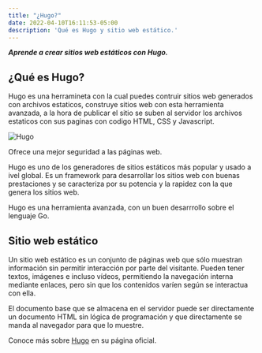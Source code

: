```yaml
---
title: "¿Hugo?"
date: 2022-04-10T16:11:53-05:00
description: 'Qué es Hugo y sitio web estático.'
---
```


***Aprende a crear sitios web estáticos con Hugo.***

## ¿Qué es Hugo?

Hugo es una herramineta con la cual puedes contruir sitios web generados con archivos estaticos, construye sitios web con esta herramienta avanzada, a la hora de publicar el sitio se suben al servidor los archivos estaticos con sus paginas con codigo HTML, CSS y Javascript.

![Hugo](https://d33wubrfki0l68.cloudfront.net/c38c7334cc3f23585738e40334284fddcaf03d5e/2e17c/images/hugo-logo-wide.svg)

Ofrece una mejor seguridad a las páginas web.

Hugo es uno de los generadores de sitios estáticos más popular y usado a ivel global. Es un framework para desarrollar los sitios web con buenas prestaciones y se caracteriza por su potencia y la rapidez con la que genera los sitios web.

Hugo es una herramienta avanzada, con un buen desarrrollo sobre el lenguaje Go.

## Sitio web estático

Un sitio web estático es un conjunto de páginas web que sólo muestran información sin permitir interacción por parte del visitante. Pueden tener textos, imágenes e incluso vídeos, permitiendo la navegación interna mediante enlaces, pero sin que los contenidos varíen según se interactua con ella.

El documento base que se almacena en el servidor puede ser directamente un documento HTML sin lógica de programación y que directamente se manda al navegador para que lo muestre.

Conoce más sobre [Hugo](https://gohugo.io/ "Hugo") en su página oficial.
